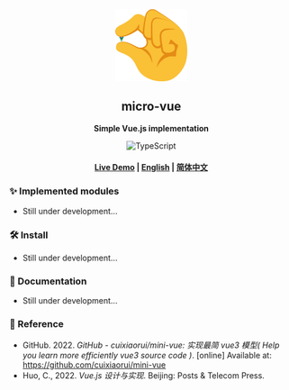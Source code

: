 <div align="center">
  <img src="./doc/image/logo.svg" width="128" height="128"/>
  <h2>micro-vue</h2>
  <p>
    <strong>Simple Vue.js implementation</strong>
  </p>


  <p>
    <img alt="TypeScript" src="https://img.shields.io/badge/TypeScript-3178C6?style=flat-square&logo=TypeScript&logoColor=white"/>


  </p>

  <h4>
    <a href="">Live Demo</a>
    <span> | </span>
    <a href="https://github.com/KairuiLiu/micro-vue/blob/master/README.md">English</a>
    <span> | </span>
    <a href="https://github.com/KairuiLiu/micro-vue/blob/master/README-EN.md">简体中文</a>
  </h4>


</div>

### ✨ Implemented modules

- Still under development...

### 🛠️ Install

- Still under development...


### 📃 Documentation

- Still under development...

### 🥰 Reference

- GitHub. 2022. *GitHub - cuixiaorui/mini-vue: 实现最简 vue3 模型( Help you learn more efficiently vue3 source code )*. [online] Available at: <https://github.com/cuixiaorui/mini-vue> 
- Huo, C., 2022. *Vue.js 设计与实现*. Beijing: Posts & Telecom Press.
